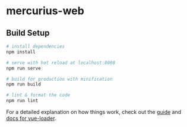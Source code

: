 # mercurius-web

## Build Setup

``` bash
# install dependencies
npm install

# serve with hot reload at localhost:8080
npm run serve

# build for production with minification
npm run build

# lint & format the code
npm run lint

```

For a detailed explanation on how things work, check out the [guide](http://vuejs-templates.github.io/webpack/) and [docs for vue-loader](http://vuejs.github.io/vue-loader).
